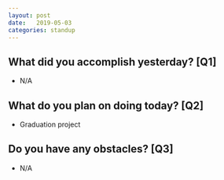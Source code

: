 ```yaml
---
layout:	post
date:	2019-05-03
categories:	standup
---
```

## What did you accomplish yesterday? [Q1]

- N/A

## What do you plan on doing today? [Q2]

- Graduation project

## Do you have any obstacles? [Q3]

- N/A